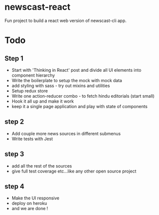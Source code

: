 # newscast-react

Fun project to build a react web version of newscast-cli app.

# Todo

## Step 1

- Start with 'Thinking in React' post and divide all UI elements into component hierarchy
- Write the boilerplate to setup the mock with mock data
- add styling with sass - try out mixins and utilities
- Setup redux store
- Write one action-reducer combo - to fetch hindu editorials (start small)
- Hook it all up and make it work
- keep it a single page application and play with state of components

## step 2

- Add couple more news sources in different submenus
- Write tests with Jest

## step 3

- add all the rest of the sources
- give full test coverage etc...like any other open source project

## step 4

- Make the UI responsive
- deploy on heroku
- and we are done !
